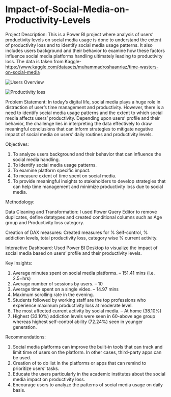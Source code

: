# Impact-of-Social-Media-on-Productivity-Levels
Project Description: This is a Power BI project where analysis of users’ productivity levels on social media usage is done to understand the extent of productivity loss and to identify social media usage patterns. It also includes users background and their behavior to examine how these factors influence social media platforms handling ultimately leading to productivity loss. The data is taken from Kaggle- https://www.kaggle.com/datasets/muhammadroshaanriaz/time-wasters-on-social-media 

![Users Overview](https://github.com/user-attachments/assets/ff442273-f049-4fac-8f52-a080c5638f74)

![Productivity loss](https://github.com/user-attachments/assets/5ddb1166-e10c-432d-a64c-82833d490721)

Problem Statement:
In today’s digital life, social media plays a huge role in distraction of user’s time management and productivity. However, there is a need to identify social media usage patterns and the extent to which social media affects users’ productivity. Depending upon users’ profile and their behavior, the challenge lies in interpreting the data effectively to draw meaningful conclusions that can inform strategies to mitigate negative impact of social media on users’ daily routines and productivity levels. 

Objectives:
1.	To analyze users background and their behavior that can influence the social media handling. 
2.	To identify social media usage patterns. 
3.	To examine platform specific impact.
4.	To measure extent of time spent on social media.
5.	To provide meaningful insights to stakeholders to develop strategies that can help time management and minimize productivity loss due to social media.

Methodology:

Data Cleaning and Transformation: 
I used Power Query Editor to remove duplicates, define datatypes and created conditional columns such as Age group and Productivity loss category. 

Creation of DAX measures:
Created measures for % Self-control, % addiction levels, total productivity loss, category wise % current activity.

Interactive Dashboard:
Used Power BI Desktop to visualize the impact of social media based on users’ profile and their productivity levels. 

Key Insights:
1.	Average minutes spent on social media platforms. – 151.41 mins (i.e. 2.5+hrs)
2.	Average number of sessions by users. – 10
3.	Average time spent on a single video. – 14.97 mins
4.	Maximum scrolling rate in the evening.
5.	Students followed by working staff are the top professions who experience maximum productivity loss at moderate level.
6.	The most affected current activity by social media. – At home (38.10%)
7.	Highest (33.10%) addiction levels were seen in 60-above age group whereas highest self-control ability (72.24%) seen in younger generation.

Recommendations: 
1.	Social media platforms can improve the built-in tools that can track and limit time of users on the platform. In other cases, third-party apps can be used.
2.	Creation of to do list in the platforms or apps that can remind to prioritize users’ tasks.
3.	Educate the users particularly in the academic institutes about the social media impact on productivity loss.
4.	Encourage users to analyze the patterns of social media usage on daily basis. 

